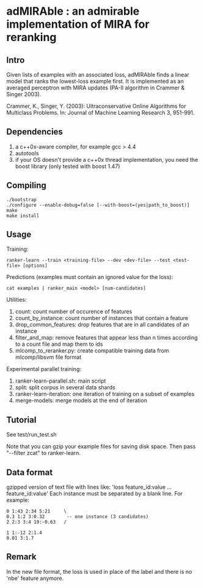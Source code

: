 adMIRAble : an admirable implementation of MIRA for reranking
=============================================================

Intro
-----

Given lists of examples with an associated loss, adMIRAble finds a linear model
that ranks the lowest-loss example first.  It is implemented as an averaged
perceptron with MIRA updates (PA-II algorithm in Crammer & Singer 2003).

Crammer, K., Singer, Y. (2003): Ultraconservative Online Algorithms for
Multiclass Problems. In: Journal of Machine Learning Research 3, 951-991.

Dependencies
------------

1. a c++0x-aware compiler, for example gcc > 4.4
2. autotools
3. if your OS doesn't provide a c++0x thread implementation, you need the boost library (only tested with boost 1.47)

Compiling
---------

    ./bootstrap
    ./configure --enable-debug=false [--with-boost=(yes|path_to_boost)]
    make
    make install

Usage
-----

Training:

    ranker-learn --train <training-file> --dev <dev-file> --test <test-file> [options]

Predictions (examples must contain an ignored value for the loss):

    cat examples | ranker_main <model> [num-candidates]

Utilities:

1. count: count number of occurence of features
2. count_by_instance: count number of instances that contain a feature
3. drop_common_features: drop features that are in all candidates of an instance
4. filter_and_map: remove features that appear less than n times according to a count file and map them to ids
5. mlcomp_to_reranker.py: create compatible training data from mlcomp/libsvm file format

Experimental parallel training:

1. ranker-learn-parallel.sh: main script
2. split: split corpus in several data shards
3. ranker-learn-iteration: one iteration of training on a subset of examples
4. merge-models: merge models at the end of iteration


Tutorial
--------

See test/run_test.sh

Note that you can gzip your example files for saving disk space. Then pass "--filter zcat" to ranker-learn.

Data format
-----------

gzipped version of text file with lines like: 'loss feature_id:value ...
feature_id:value' Each instance must be separated by a blank line. For
example:

    0 1:43 2:34 5:21     \
    0.3 1:2 3:0.32        -- one instance (3 candidates)
    2 2:3 3:4 19:-0.63   /

    1 1:-12 2:1.4
    0.01 3:1.7


Remark
------

In the new file format, the loss is used in place of the label and there is
no 'nbe' feature anymore.
